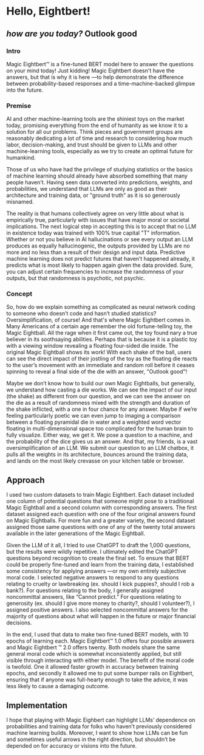 # Hello, Eightbert!

## _how are you today?_ **Outlook good**

### Intro

Magic Eightbert™ is a fine-tuned BERT model here to answer the questions on your mind today! Just kidding! Magic Eightbert doesn't have the answers, but that is why it is here —to help demonstrate the difference between probability-based responses and a time-machine-backed glimpse into the future.

### Premise

AI and other machine-learning tools are the shiniest toys on the market today, promising everything from the end of humanity as we know it to a solution for all our problems. Think pieces and government groups are reasonably dedicating a lot of time and research to considering how much labor, decision-making, and trust should be given to LLMs and other machine-learning tools, especially as we try to create an optimal future for humankind. 

Those of us who have had the privilege of studying statistics or the basics of machine learning should already have absorbed something that many people haven't. Having seen data converted into predictions, weights, and probabilities, we understand that LLMs are only as good as their architecture and training data, or "ground truth" as it is so generously misnamed. 

The reality is that humans collectively agree on very little about what is empirically true, particularly with issues that have major moral or societal implications. The next logical step in accepting this is to accept that no LLM in existence today was trained with 100% true capital "T" information. Whether or not you believe in AI hallucinations or see every output an LLM produces as equally hallucinogenic, the outputs provided by LLMs are no more and no less than a result of their design and input data. Predictive machine learning does not predict futures that haven’t happened already, it predicts what is most likely to happen again given the data provided. Sure, you can adjust certain frequencies to increase the randomness of your outputs, but that randomness is psychotic, not psychic.

### Concept

So, how do we explain something as complicated as neural network coding to someone who doesn’t code and hasn’t studied statistics? Oversimplification, of course! And that's where Magic Eightbert comes in. Many Americans of a certain age remember the old fortune-telling toy, the Magic Eightball. All the rage when it first came out, the toy found nary a true believer in its soothsaying abilities. Perhaps that is because it is a plastic toy with a viewing window revealing a floating four-sided die inside. The original Magic Eightball shows its work! With each shake of the ball, users can see the direct impact of their jostling of the toy as the floating die reacts to the user’s movement with an immediate and random roll before it ceases spinning to reveal a final side of the die with an answer, "Outlook good"!

Maybe we don’t know how to build our own Magic Eightballs, but generally, we understand how casting a die works. We can see the impact of our input (the shake) as different from our question, and we can see the answer on the die as a result of randomness mixed with the strength and duration of the shake inflicted, with a one in four chance for any answer. Maybe if we’re feeling particularly poetic we can even jump to imaging a comparison between a floating pyramidal die in water and a weighted word vector floating in multi-dimensional space too complicated for the human brain to fully visualize. Either way, we get it. We pose a question to a machine, and the probability of the dice gives us an answer. And that, my friends, is a vast oversimplification of an LLM. We submit our question to an LLM chatbox, it pulls all the weights in its architecture, bounces around the training data, and lands on the most likely crevasse on your kitchen table or browser.

## Approach

I used two custom datasets to train Magic Eightbert. Each dataset included one column of potential questions that someone might pose to a traditional Magic Eightball and a second column with corresponding answers. The first dataset assigned each question with one of the four original answers found on Magic Eightballs. For more fun and a greater variety, the second dataset assigned those same questions with one of any of the twenty total answers available in the later generations of the Magic Eightball.

Given the LLM of it all, I tried to use ChatGPT to draft the 1,000 questions, but the results were wildly repetitive. I ultimately edited the ChatGPT questions beyond recognition to create the final set. To ensure that BERT could be properly fine-tuned and learn from the training data, I established some consistency for applying answers —or my own entirely subjective moral code. I selected negative answers to respond to any questions relating to cruelty or lawbreaking (ex. should I kick puppies?, should I rob a bank?). For questions relating to the body, I generally assigned noncommittal answers, like “Cannot predict.” For questions relating to generosity (ex. should I give more money to charity?, should I volunteer?), I assigned positive answers. I also selected noncommittal answers for the majority of questions about what will happen in the future or major financial decisions.

In the end, I used that data to make two fine-tuned BERT models, with 10 epochs of learning each. Magic Eightbert™ 1.0 offers four possible answers and Magic Eightbert ™ 2.0 offers twenty.  Both models share the same general moral code which is somewhat inconsistently applied, but still visible through interacting with either model. The benefit of the moral code is twofold. One it allowed faster growth in accuracy between training epochs, and secondly it allowed me to put some bumper rails on Eightbert, ensuring that if anyone was full-hearty enough to take the advice, it was less likely to cause a damaging outcome. 


## Implementation

I hope that playing with Magic Eighbert can highlight LLMs’ dependence on probabilities and training data for folks who haven’t previously considered machine learning builds. Moreover, I want to show how LLMs can be fun and sometimes useful arrows in the right direction, but shouldn’t be depended on for accuracy or visions into the future.
